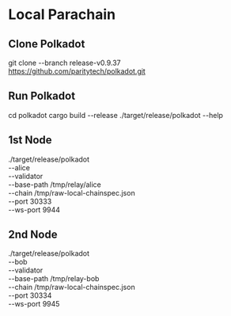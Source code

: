 # Local Parachain

## Clone Polkadot

git clone --branch release-v0.9.37 https://github.com/paritytech/polkadot.git

## Run Polkadot

cd polkadot
cargo build --release
./target/release/polkadot --help

## 1st Node

./target/release/polkadot \
--alice \
--validator \
--base-path /tmp/relay/alice \
--chain /tmp/raw-local-chainspec.json \
--port 30333 \
--ws-port 9944

## 2nd Node

./target/release/polkadot \
--bob \
--validator \
--base-path /tmp/relay-bob \
--chain /tmp/raw-local-chainspec.json \
--port 30334 \
--ws-port 9945
